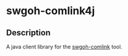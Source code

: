 # swgoh-comlink4j

## Description
A java client library for the [swgoh-comlink](https://github.com/swgoh-utils/swgoh-comlink) tool.